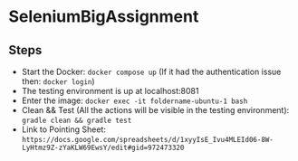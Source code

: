 # SeleniumBigAssignment

## Steps
- Start the Docker:
    `docker compose up`
    (If it had the authentication issue then: `docker login`)
- The testing environment is up at localhost:8081
- Enter the image:
    `docker exec -it foldername-ubuntu-1 bash`
- Clean && Test (All the actions will be visible in the testing environment):
    `gradle clean && gradle test`
- Link to Pointing Sheet:
    `https://docs.google.com/spreadsheets/d/1xyyIsE_Ivu4MLEId06-8W-LyHtmz9Z-zYaKLW69EwsY/edit#gid=972473320`